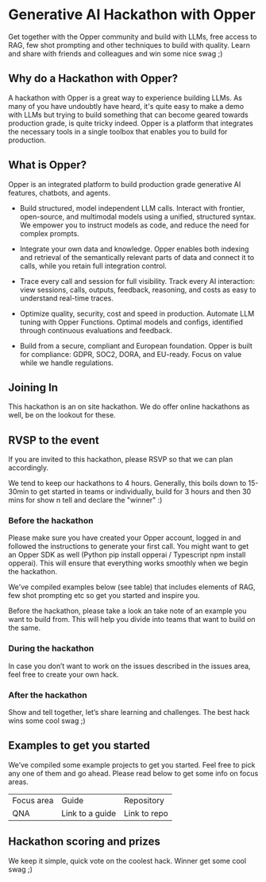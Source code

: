 # Generative AI Hackathon with Opper

Get together with the Opper community and build with LLMs, free access to RAG, few shot prompting and other techniques to build with quality. Learn and share with friends and colleagues and win some nice swag ;)

## Why do a Hackathon with Opper?
A hackathon with Opper is a great way to experience building LLMs. As many of you have undoubtly have heard, it's quite easy to make a demo with LLMs but trying to build something that can become geared towards production grade, is quite tricky indeed. Opper is a platform that integrates the necessary tools in a single toolbox that enables you to build for production.

## What is Opper?
Opper is an integrated platform to build production grade generative AI features, chatbots, and agents. 

- Build structured, model independent LLM calls. Interact with frontier, open-source, and multimodal models using a unified, structured syntax. We empower you to instruct models as code, and reduce the need for complex prompts. 

- Integrate your own data and knowledge. Opper enables both indexing and retrieval of the semantically relevant parts of data and connect it to calls, while you retain full integration control.

- Trace every call and session for full visibility. Track every AI interaction: view sessions, calls, outputs, feedback, reasoning, and costs as easy to understand real-time traces.

- Optimize quality, security, cost and speed in production. Automate LLM tuning with Opper Functions. Optimal models and configs, identified through continuous evaluations and feedback.

- Build from a secure, compliant and European foundation. Opper is built for compliance: GDPR, SOC2, DORA, and EU-ready. Focus on value while we handle regulations.

## Joining In
This hackathon is an on site hackathon. We do offer online hackathons as well, be on the lookout for these.

## RVSP to the event
If you are invited to this hackathon, please RSVP so that we can plan accordingly.

We tend to keep our hackathons to 4 hours. Generally, this boils down to 15-30min to get started in teams or individually, build for 3 hours and then 30 mins for show n tell and declare the "winner" :)

### Before the hackathon
Please make sure you have created your Opper account, logged in and followed the instructions to generate your first call. You might want to get an Opper SDK as well (Python pip install opperai / Typescript npm install opperai). This will ensure that everything works smoothly when we begin the hackathon.

We've compiled examples below (see table) that includes elements of RAG, few shot prompting etc so get you started and inspire you. 

Before the hackathon, please take a look an take note of an example you want to build from. This will help you divide into teams that want to build on the same.

### During the hackathon
In case you don’t want to work on the issues described in the issues area, feel free to create your own hack.

### After the hackathon
Show and tell together, let’s share learning and challenges. The best hack wins some cool swag ;)

## Examples to get you started
We’ve compiled some example projects to get you started. Feel free to pick any one of them and go ahead. Please read below to get some info on focus areas.

<table>
  <tr>
    <td>
      Focus area
    </td>
    <td>
      Guide
    </td>
    <td>
      Repository
    </td>
  </tr>
  <tr>
    <td>
      QNA
    </td>
    <td>
      Link to a guide
    </td>
    <td>
      Link to repo
    </td>
  </tr>
</table>

## Hackathon scoring and prizes
We keep it simple, quick vote on the coolest hack. Winner get some cool swag ;)
